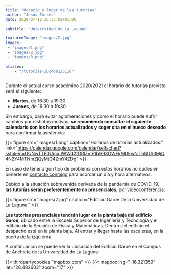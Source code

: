 ```yaml
---
title: "Horario y lugar de las tutorías"
author: "Jesús Torres"
date: 2020-07-12 16:33:02+01:00

subtitle: "Universidad de La Laguna"

featuredImage: "images/2.jpg" 
images:
 - "images/1.png" 
 - "images/2.jpg" 
 - "images/3.png" 

aliases:
    - "/tutorías-20c4b0125116"
---
```


Durante el actual curso académico 2020/2021 el horario de tutorías previsto será el siguiente:

* **Martes**, de 16:30 a 19:30.
* **Jueves**, de 16:30 a 19:30.

Sin embargo, para evitar aglomeraciones y como el horario puede sufrir cambios por distintos motivos, **se recomienda consultar el siguiente calendario con los horarios actualizados y coger cita en el hueco deseado** para confirmar la      asistencia:

{{< figure src="images/1.png" caption="Horarios de tutorías actualizados." link="https://calendar.google.com/calendar/selfsched?sstoken=UUNwTTF0UmdJWWd2fGRlZmF1bHR8OWFkMDEwNTlhNTA3MjQ4N2Y4MTNmZjQyMjQ4ZmY4ZDg" >}}

En caso de tener algún tipo de problema con estos horarios no dudes en ponerte en [contacto conmigo](https://www.ull.es/apps/guias/guias/view_teacher_niu/588/%28%3FPjmtorres.*%29/) para acordar un día y hora alternativos.

Debido a la situación sobrevenida derivada de la pandemia de COVID-19, **las tutorías serán preferentemente no presenciales**, por videoconferencia.

{{< figure src="images/2.jpg" caption="Edificio Garoé de la Universidad de La Laguna." >}}

**Las tutorías presenciales tendrán lugar en la planta baja del edificio Garoé**, ubicado entre la Escuela Superior de Ingeniería y Tecnología y el edificio de la Sección de Física y Matemáticas.
Dentro del edificio el despacho está en la planta baja.
Al entrar y llegar hasta las escaleras, en la puerta de la izquierda.

A continuación se puede ver la ubicación del Edificio Garoé en el Campus de Anchieta de la Universidad de La Laguna:

{{< thirdpartycookies "mapbox.com" >}}
{{< mapbox lng="-16.321359" lat="28.482603" zoom="17" >}}

